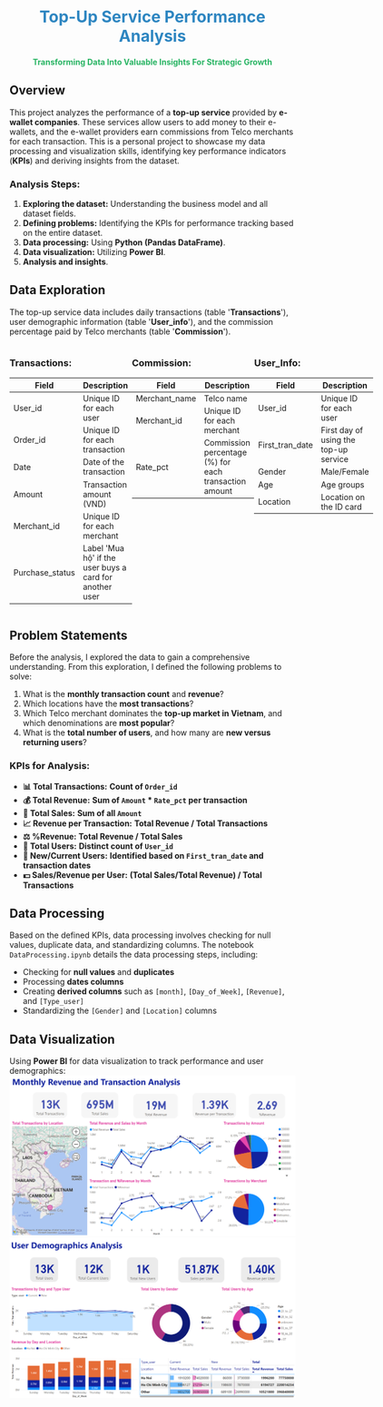 <h1 align="center">
  <br>
  <span style="color: #2E86C1;">Top-Up Service Performance Analysis</span>
  <br>
</h1>
<h4 align="center">
  <span style="color: #28B463;">Transforming Data Into Valuable Insights For Strategic Growth</span>
</h4>

## Overview

This project analyzes the performance of a **top-up service** provided by **e-wallet companies**. These services allow users to add money to their e-wallets, and the e-wallet providers earn commissions from Telco merchants for each transaction.
This is a personal project to showcase my data processing and visualization skills, identifying key performance indicators (**KPIs**) and deriving insights from the dataset.

### Analysis Steps:
1. **Exploring the dataset:** Understanding the business model and all dataset fields.
2. **Defining problems:** Identifying the KPIs for performance tracking based on the entire dataset.
3. **Data processing:** Using **Python (Pandas DataFrame)**.
4. **Data visualization:** Utilizing **Power BI**.
5. **Analysis and insights**.

## Data Exploration

The top-up service data includes daily transactions (table '**Transactions**'), user demographic information (table '**User_info**'), and the commission percentage paid by Telco merchants (table '**Commission**').

<div style="display: flex; justify-content: space-between;">

<div>

### Transactions:

| **Field**           | **Description**                                  |
|---------------------|--------------------------------------------------|
| User_id           | Unique ID for each user                          |
| Order_id          | Unique ID for each transaction                   |
| Date              | Date of the transaction                          |
| Amount            | Transaction amount (VND)                         |
| Merchant_id       | Unique ID for each merchant                      |
| Purchase_status   | Label 'Mua hộ' if the user buys a card for another user |

</div>

<div>

### Commission:

| **Field**           | **Description**                                  |
|---------------------|--------------------------------------------------|
| Merchant_name     | Telco name                                       |
| Merchant_id       | Unique ID for each merchant                      |
| Rate_pct          | Commission percentage (%) for each transaction amount |

</div>

<div>

### User_Info:

| **Field**           | **Description**                                  |
|---------------------|--------------------------------------------------|
| User_id           | Unique ID for each user                          |
| First_tran_date   | First day of using the top-up service            |
| Gender            | Male/Female                                      |
| Age               | Age groups                                       |
| Location          | Location on the ID card                          |

</div>

</div>


## Problem Statements

Before the analysis, I explored the data to gain a comprehensive understanding. From this exploration, I defined the following problems to solve:

1. What is the **monthly transaction count** and **revenue**?
2. Which locations have the **most transactions**?
3. Which Telco merchant dominates the **top-up market in Vietnam**, and which denominations are **most popular**?
4. What is the **total number of users**, and how many are **new versus returning users**?

### KPIs for Analysis:

- **📊 Total Transactions:** **Count of `Order_id`**
- **💰 Total Revenue:** **Sum of `Amount` * `Rate_pct` per transaction**
- **🛒 Total Sales:** **Sum of all `Amount`**
- **📈 Revenue per Transaction:** **Total Revenue / Total Transactions**
- **⚖️ %Revenue:** **Total Revenue / Total Sales**
- **👥 Total Users:** **Distinct count of `User_id`**
- **🔄 New/Current Users:** **Identified based on `First_tran_date` and transaction dates**
- **💵 Sales/Revenue per User:** **(Total Sales/Total Revenue) / Total Transactions**

  
## Data Processing

Based on the defined KPIs, data processing involves checking for null values, duplicate data, and standardizing columns. The notebook `DataProcessing.ipynb` details the data processing steps, including:
- Checking for **null values** and **duplicates**
- Processing **dates columns**
- Creating **derived columns** such as `[month]`, `[Day_of_Week]`, `[Revenue]`, and `[Type_user]`
- Standardizing the `[Gender]` and `[Location]` columns

## Data Visualization

Using **Power BI** for data visualization to track performance and user demographics:
![chart1](img/img1.png)
![chart2](img/img2.png)
